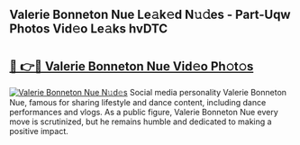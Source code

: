 ## Valerie Bonneton Nue Le𝚊k𝚎d N𝚞𝚍es - Part-Uqw Photos Vid𝚎o Le𝚊ks hvDTC

# <h2><a href="http://fb96vk6.evod.top/?m=Valerie+Bonneton+Nue">🔗 👉🔴 Valerie Bonneton Nue Vid𝚎o Ph𝚘t𝚘s</a></h2>

[![Valerie Bonneton Nue N𝚞d𝚎s](https://i.imgur.com/8V9OHl7.gif)](http://fb96vk6.evod.top/?m=Valerie+Bonneton+Nue)
Social media personality Valerie Bonneton Nue, famous for sharing lifestyle and dance content, including dance performances and vlogs. As a public figure, Valerie Bonneton Nue every move is scrutinized, but he remains humble and dedicated to making a positive impact. 
